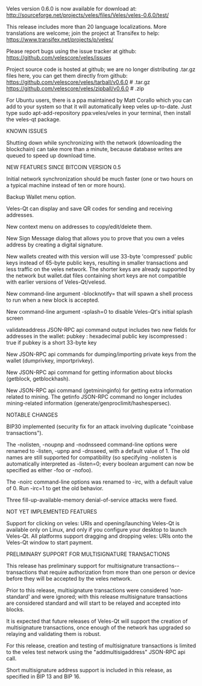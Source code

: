 Veles version 0.6.0 is now available for download at:
http://sourceforge.net/projects/veles/files/Veles/veles-0.6.0/test/

This release includes more than 20 language localizations.
More translations are welcome; join the
project at Transifex to help:
https://www.transifex.net/projects/p/veles/

Please report bugs using the issue tracker at github:
https://github.com/velescore/veles/issues

Project source code is hosted at github; we are no longer
distributing .tar.gz files here, you can get them
directly from github:
https://github.com/velescore/veles/tarball/v0.6.0  # .tar.gz
https://github.com/velescore/veles/zipball/v0.6.0  # .zip

For Ubuntu users, there is a ppa maintained by Matt Corallo which
you can add to your system so that it will automatically keep
veles up-to-date.  Just type
sudo apt-add-repository ppa:veles/veles
in your terminal, then install the veles-qt package.


KNOWN ISSUES

Shutting down while synchronizing with the network
(downloading the blockchain) can take more than a minute,
because database writes are queued to speed up download
time.


NEW FEATURES SINCE BITCOIN VERSION 0.5

Initial network synchronization should be much faster
(one or two hours on a typical machine instead of ten or more
hours).

Backup Wallet menu option.

Veles-Qt can display and save QR codes for sending
and receiving addresses.

New context menu on addresses to copy/edit/delete them.

New Sign Message dialog that allows you to prove that you
own a veles address by creating a digital
signature.

New wallets created with this version will
use 33-byte 'compressed' public keys instead of
65-byte public keys, resulting in smaller
transactions and less traffic on the veles
network. The shorter keys are already supported
by the network but wallet.dat files containing
short keys are not compatible with earlier
versions of Veles-Qt/velesd.

New command-line argument -blocknotify=<command>
that will spawn a shell process to run <command> 
when a new block is accepted.

New command-line argument -splash=0 to disable
Veles-Qt's initial splash screen

validateaddress JSON-RPC api command output includes
two new fields for addresses in the wallet:
pubkey : hexadecimal public key
iscompressed : true if pubkey is a short 33-byte key

New JSON-RPC api commands for dumping/importing
private keys from the wallet (dumprivkey, importprivkey).

New JSON-RPC api command for getting information about
blocks (getblock, getblockhash).

New JSON-RPC api command (getmininginfo) for getting
extra information related to mining. The getinfo
JSON-RPC command no longer includes mining-related
information (generate/genproclimit/hashespersec).



NOTABLE CHANGES

BIP30 implemented (security fix for an attack involving
duplicate "coinbase transactions").

The -nolisten, -noupnp and -nodnsseed command-line
options were renamed to -listen, -upnp and -dnsseed,
with a default value of 1. The old names are still
supported for compatibility (so specifying -nolisten
is automatically interpreted as -listen=0; every
boolean argument can now be specified as either
-foo or -nofoo).

The -noirc command-line options was renamed to
-irc, with a default value of 0. Run -irc=1 to
get the old behavior.

Three fill-up-available-memory denial-of-service
attacks were fixed.


NOT YET IMPLEMENTED FEATURES

Support for clicking on veles: URIs and
opening/launching Veles-Qt is available only on Linux,
and only if you configure your desktop to launch
Veles-Qt. All platforms support dragging and dropping
veles: URIs onto the Veles-Qt window to start
payment.


PRELIMINARY SUPPORT FOR MULTISIGNATURE TRANSACTIONS

This release has preliminary support for multisignature
transactions-- transactions that require authorization
from more than one person or device before they
will be accepted by the veles network.

Prior to this release, multisignature transactions
were considered 'non-standard' and were ignored;
with this release multisignature transactions are
considered standard and will start to be relayed
and accepted into blocks.

It is expected that future releases of Veles-Qt
will support the creation of multisignature transactions,
once enough of the network has upgraded so relaying
and validating them is robust.

For this release, creation and testing of multisignature
transactions is limited to the veles test network using
the "addmultisigaddress" JSON-RPC api call.

Short multisignature address support is included in this
release, as specified in BIP 13 and BIP 16.
